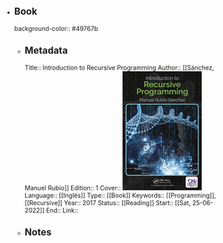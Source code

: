 - ## Book
  background-color:: #49767b
	- ## Metadata
	  Title:: Introduction to Recursive Programming
	  Author:: [[Sánchez, Manuel Rubio]]
	  Edition:: 1
	  Cover:: ![image.png](../assets/image_1656174287863_0.png) 
	  Language:: [[Inglés]] 
	  Type:: [[Book]] 
	  Keywords:: [[Programming]], [[Recursive]]
	  Year:: 2017
	  Status:: [[Reading]]
	  Start:: [[Sat, 25-06-2022]] 
	  End::
	  Link::
	- ## Notes